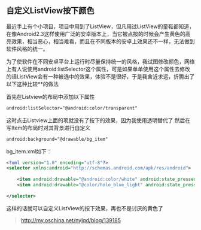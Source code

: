 ## 自定义ListView按下颜色
最近手上有个小项目，项目中用到了ListView，但凡用过ListView的童鞋都知道，在像Android2.3这样使用广泛的安卓版本上，当它被点按的时候会产生黄色的高亮效果，相当恶心，相当难看，而且在不同版本的安卓上效果还不一样，无法做到软件风格的统一。

为了使软件在不同安卓平台上运行时尽量保持统一的风格，我试图修改颜色，网络上有人说使用android:listSelector这个属性，可是如果单单使用这个属性去修改的话ListView会有一种被选中的效果，体验不是很好，于是我舍近求远，折腾出了以下这种比较**的做法

首先在Listview的布局中添加以下属性
```xml
android:listSelector="@android:color/transparent"
```
这时点击Listview上面的项就没有了按下的效果，因为我使用透明替代了
然后在写Item的布局时对其背景进行自定义
```xml
android:background="@drawable/bg_item"
```
bg_item.xml如下：
```xml
<?xml version="1.0" encoding="utf-8"?>
<selector xmlns:android="http://schemas.android.com/apk/res/android">
 
    <item android:drawable="@android:color/white" android:state_pressed="false"/>
    <item android:drawable="@color/holo_blue_light" android:state_pressed="true"/>
 
</selector>
```
这样的话就可以自定义ListView的按下效果，再也不是讨厌的黄色了

> http://my.oschina.net/nylqd/blog/139185
